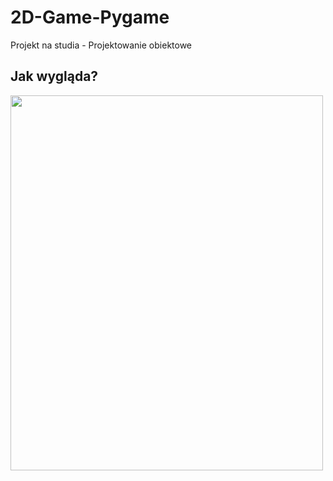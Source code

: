 # 2D-Game-Pygame
Projekt na studia - Projektowanie obiektowe
## Jak wygląda?
<img src="https://github.com/lukaszj98/2D-Game-Pygame/blob/master/Game-2D-movie.mp4" width="500" height= "600"/>
